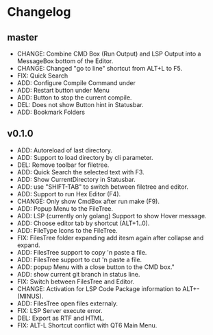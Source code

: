 # Changelog

## master

- CHANGE: Combine CMD Box (Run Output) and LSP Output into a MessageBox
          bottom of the Editor.
- CHANGE: Changed "go to line" shortcut from ALT+L to F5.
- FIX: Quick Search
- ADD: Configure Compile Command under <SETTINGS>
- ADD: Restart button under <FILE> Menu
- ADD: Button to stop the current compile.
- DEL: Does not show Button hint in Statusbar.
- ADD: Bookmark Folders

## v0.1.0

- ADD: Autoreload of last directory.
- ADD: Support to load directory by cli parameter.
- DEL: Remove toolbar for filetree.
- ADD: Quick Search the selected text with F3.
- ADD: Show CurrentDirectory in Statusbar.
- ADD: use "SHIFT-TAB" to switch between filetree and editor.
- ADD: Support to run Hex Editor (F4).
- CHANGE: Only show CmdBox after run make (F9).
- ADD: Popup Menu to the FileTree.
- ADD: LSP (currently only golang) Support to show Hover message.
- ADD: Choose editor tab by shortcut (ALT+1..0).
- ADD: FileType Icons to the FileTree.
- FIX: FilesTree folder expanding add itesm again after collapse and expand.
- ADD: FilesTree support to copy 'n paste a file.
- ADD: FilesTree support to cut 'n paste a file.
- ADD: popup Menu with a close button to the CMD box."
- ADD: show current git branch in status line.
- FIX: Switch between FilesTree and Editor.
- CHANGE: Activation for LSP Code Package information to ALT+- (MINUS).
- ADD: FilesTree open files externaly.
- FIX: LSP Server execute error.
- DEL: Export as RTF and HTML.
- FIX: ALT-L Shortcut conflict with QT6 Main Menu.

